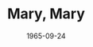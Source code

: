 ---
title: Mary, Mary
date: 1965-09-24
closing_date: 1965-10-02
layout: productions
featured_image:
image_caption:
image_credit:
playbill:
category:
Theatre: Theatre Jacksonville
Venue: Little Theatre
cast:
- Bob McKellaway: Tom Nehl
- Tiffany Richards: Lois Stewart
- Oscar Nelson: Ed Heist, Jr.
- Dirk Winston: Jack Hanley
- Mary McKellaway: Sabina Meyer
crew:
- Director: George Ballis
- Production Designer: Larry Riddle
- Stage Manager: Carolyn Lieder
- Lighting:
  - Frank Berman
  - A. Ira Fink
- Costumes: Mrs. Harold L. Nearhoof
- Properties:
  - Gladys Dale
  - Esther Barnes
  - Beverly Fink
  - Joanna Coburn
  - Ellen Black
- Set Crew:
  - A. Ira Fink
  - Frank Berman
  - Charlyne Eshleman
  - Pat Cundiff
  - Gladys Dale
  - Beverly Fink
  - Dale Shuck
external_links:
---